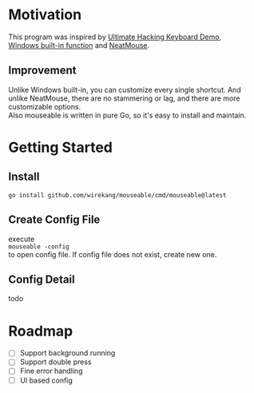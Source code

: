 # Motivation

This program was inspired by
[Ultimate Hacking Keyboard Demo](https://youtu.be/4rjnkHqnA3s?t=20),  
[Windows built-in function](https://support.microsoft.com/en-us/windows/use-mouse-keys-to-move-the-mouse-pointer-9e0c72c8-b882-7918-8e7b-391fd62adf33)
and [NeatMouse](https://github.com/neatdecisions/neatmouse).

## Improvement

Unlike Windows built-in, you can customize every single shortcut. And unlike
NeatMouse, there are no stammering or lag, and there are more customizable
options.  
Also mouseable is written in pure Go, so it's easy to install and maintain.

# Getting Started

## Install

```go install github.com/wirekang/mouseable/cmd/mouseable@latest```

## Create Config File

execute  
```mouseable -config```  
to open config file. If config file does not exist, create new one.

## Config Detail

todo

# Roadmap

* [ ] Support background running
* [ ] Support double press
* [ ] Fine error handling
* [ ] UI based config
